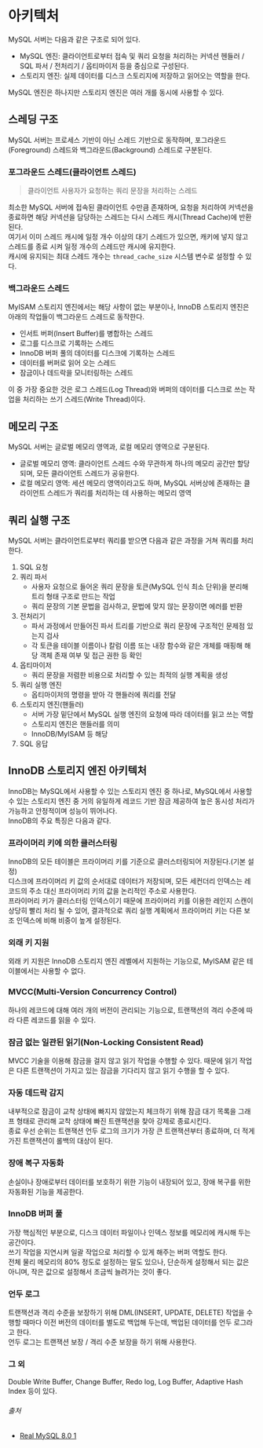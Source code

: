 # 아키텍처

MySQL 서버는 다음과 같은 구조로 되어 있다.

- MySQL 엔진: 클라이언트로부터 접속 및 쿼리 요청을 처리하는 커넥션 헨들러 / SQL 파서 / 전처리기 / 옵티마이저 등을 중심으로 구성된다.
- 스토리지 엔진: 실제 데이터를 디스크 스토리지에 저장하고 읽어오는 역할을 한다.

MySQL 엔진은 하나지만 스토리지 엔진은 여러 개를 동시에 사용할 수 있다.

## 스레딩 구조

MySQL 서버는 프로세스 기반이 아닌 스레드 기반으로 동작하며, 포그라운드(Foreground) 스레드와 백그라운드(Background) 스레드로 구분된다.

### 포그라운드 스레드(클라이언트 스레드)

> 클라이언트 사용자가 요청하는 쿼리 문장을 처리하는 스레드

최소한 MySQL 서버에 접속된 클라이언트 수만큼 존재하며, 요청을 처리하여 커넥션을 종료하면 해당 커넥션을 담당하는 스레드는 다시 스레드 캐시(Thread Cache)에 반환된다.  
여기서 이미 스레드 캐시에 일정 개수 이상의 대기 스레드가 있으면, 캐키에 넣지 않고 스레드를 종료 시켜 일정 개수의 스레드만 캐시에 유지한다.  
캐시에 유지되는 최대 스레드 개수는 `thread_cache_size` 시스템 변수로 설정할 수 있다.

### 백그라운드 스레드

MyISAM 스토리지 엔진에서는 해당 사항이 없는 부분이나, InnoDB 스토리지 엔진은 아래의 작업들이 백그라운드 스레드로 동작한다.

- 인서트 버퍼(Insert Buffer)를 병합하는 스레드
- 로그를 디스크로 기록하는 스레드
- InnoDB 버퍼 풀의 데이터를 디스크에 기록하는 스레드
- 데이터를 버퍼로 읽어 오는 스레드
- 잠금이나 데드락을 모니터링하는 스레드

이 중 가장 중요한 것은 로그 스레드(Log Thread)와 버퍼의 데이터를 디스크로 쓰는 작업을 처리하는 쓰기 스레드(Write Thread)이다.

## 메모리 구조

MySQL 서버는 글로벌 메모리 영역과, 로컬 메모리 영역으로 구분된다.

- 글로벌 메모리 영역: 클라이언트 스레드 수와 무관하게 하나의 메모리 공간만 할당되며, 모든 클라이언트 스레드가 공유한다.
- 로컬 메모리 영역: 세션 메모리 영역이라고도 하며, MySQL 서버상에 존재하는 클라이언트 스레드가 쿼리를 처리하는 데 사용하는 메모리 영역

## 쿼리 실행 구조

MySQL 서버는 클라이언트로부터 쿼리를 받으면 다음과 같은 과정을 거쳐 쿼리를 처리한다.

1. SQL 요청
2. 쿼리 파서
    - 사용자 요청으로 들어온 쿼리 문장을 토큰(MySQL 인식 최소 단위)을 분리해 트리 형태 구조로 만드는 작업
    - 쿼리 문장의 기본 문법을 검사하고, 문법에 맞지 않는 문장이면 에러를 반환
3. 전처리기
    - 파서 과정에서 만들어진 파서 트리를 기반으로 쿼리 문장에 구조적인 문제점 있는지 검사
    - 각 토큰을 테이블 이름이나 칼럼 이름 또는 내장 함수와 같은 개체를 매핑해 해당 객체 존재 여부 및 접근 권한 등 확인
4. 옵티마이저
    - 쿼리 문장을 저렴한 비용으로 처리할 수 있는 최적의 실행 계획을 생성
5. 쿼리 실행 엔진
    - 옵티마이저의 명령을 받아 각 핸들러에 쿼리를 전달
6. 스토리지 엔진(핸들러)
    - 서버 가장 밑단에서 MySQL 실행 엔진의 요청에 따라 데이터를 읽고 쓰는 역할
    - 스토리지 엔진은 핸들러를 의미
    - InnoDB/MyISAM 등 해당
7. SQL 응답

## InnoDB 스토리지 엔진 아키텍처

InnoDB는 MySQL에서 사용할 수 있는 스토리지 엔진 중 하나로, MySQL에서 사용할 수 있는 스토리지 엔진 중 거의 유일하게 레코드 기반 잠금 제공하여 높은 동시성 처리가 가능하고 안정적이며 성능이
뛰어나다.  
InnoDB의 주요 특징은 다음과 같다.

### 프라이머리 키에 의한 클러스터링

InnoDB의 모든 테이블은 프라이머리 키를 기준으로 클러스터링되어 저장된다.(기본 설정)  
디스크에 프라이머리 키 값의 순서대로 데이터가 저장되며, 모든 세컨더리 인덱스는 레코드의 주소 대신 프라이머리 키의 값을 논리적인 주소로 사용한다.  
프라이머리 키가 클러스터링 인덱스이기 때문에 프라이머리 키를 이용한 레인지 스캔이 상당히 빨리 처리 될 수 있어, 결과적으로 쿼리 실행 계획에서 프라이머리 키는 다른 보조 인덱스에 비해 비중이 높게 설정된다.

### 외래 키 지원

외래 키 지원은 InnoDB 스토리지 엔진 레벨에서 지원하는 기능으로, MyISAM 같은 테이블에서는 사용할 수 없다.

### MVCC(Multi-Version Concurrency Control)

하나의 레코드에 대해 여러 개의 버전이 관리되는 기능으로, 트랜잭션의 격리 수준에 따라 다른 레코드를 읽을 수 있다.

### 잠금 없는 일관된 읽기(Non-Locking Consistent Read)

MVCC 기술을 이용해 잠금을 걸지 않고 읽기 작업을 수행할 수 있다. 때문에 읽기 작업은 다른 트랜잭션이 가지고 있는 잠금을 기다리지 않고 읽기 수행을 할 수 있다.

### 자동 데드락 감지

내부적으로 잠금이 교착 상태에 빠지지 않았는지 체크하기 위해 잠금 대기 목록을 그래프 형태로 관리해 교착 상태에 빠진 트랜잭션을 찾아 강제로 종료시킨다.  
종료 우선 순위는 트랜잭션 언두 로그의 크기가 가장 큰 트랜잭션부터 종료하며, 더 적게 가진 트랜잭션이 롤백의 대상이 된다.

### 장애 복구 자동화

손실이나 장애로부터 데이터를 보호하기 위한 기능이 내장되어 있고, 장애 복구를 위한 자동화된 기능을 제공한다.

### InnoDB 버퍼 풀

가장 핵심적인 부분으로, 디스크 데이터 파일이나 인덱스 정보를 메모리에 캐시해 두는 공간이다.  
쓰기 작업을 지연시켜 일괄 작업으로 처리할 수 있게 해주는 버퍼 역할도 한다.  
전체 물리 메모리의 80% 정도로 설정하는 말도 있으나, 단순하게 설정해서 되는 값은 아니며, 작은 값으로 설정해서 조금씩 늘려가는 것이 좋다.

### 언두 로그

트랜잭션과 격리 수준을 보장하기 위해 DML(INSERT, UPDATE, DELETE) 작업을 수행할 때마다 이전 버전의 데이터를 별도로 백업해 두는데, 백업된 데이터를 언두 로그라고 한다.  
언두 로그는 트랜잭션 보장 / 격리 수준 보장을 하기 위해 사용한다.

### 그 외

Double Write Buffer, Change Buffer, Redo log, Log Buffer, Adaptive Hash Index 등이 있다.

###### 출처

- [Real MySQL 8.0 1](https://www.aladin.co.kr/shop/wproduct.aspx?ItemId=284710853)